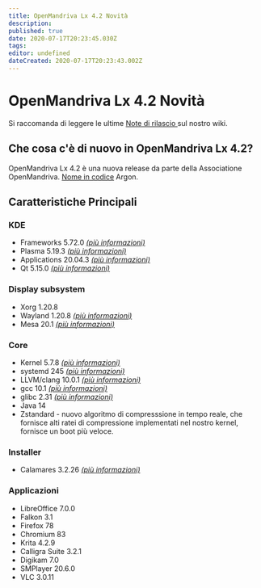 ```yaml
---
title: OpenMandriva Lx 4.2 Novità
description: 
published: true
date: 2020-07-17T20:23:45.030Z
tags: 
editor: undefined
dateCreated: 2020-07-17T20:23:43.002Z
---
```


# OpenMandriva Lx 4.2 Novità

Si raccomanda di leggere le ultime [Note di rilascio ](/releases/omlx42/notes) sul nostro wiki.

## Che cosa c'è di nuovo in OpenMandriva Lx 4.2?
OpenMandriva Lx 4.2 è una nuova release da parte della Associatione OpenMandriva. [Nome in codice](/releases/codename) Argon.

## Caratteristiche Principali

### KDE

- Frameworks 5.72.0 [*(più informazioni)*](https://www.kde.org/announcements/kde-frameworks-5.72.0.php)
- Plasma 5.19.3 [*(più informazioni)*](https://www.kde.org/announcements/plasma-5.19.3.php)
- Applications 20.04.3 [*(più informazioni)*](https://www.kde.org/announcements/announce-applications-20.04.3.php)
- Qt 5.15.0 [*(più informazioni)*](https://www.qt.io)

### Display subsystem

- Xorg 1.20.8
- Wayland 1.20.8 [*(più informazioni)*](https://wayland.freedesktop.org/releases.html)
- Mesa 20.1 [*(più informazioni)*](http://www.mesa3d.org/)

### Core

- Kernel 5.7.8 [*(più informazioni)*](https://www.kernel.org/)
- systemd 245 [*(più informazioni)*](https://www.freedesktop.org/wiki/Software/systemd/)
- LLVM/clang 10.0.1 [*(più informazioni)*](http://llvm.org/)
- gcc 10.1 [*(più informazioni)*](https://gcc.gnu.org/)
- glibc 2.31 [*(più informazioni)*](http://www.gnu.org/software/libc/)
- Java 14
- Zstandard - nuovo algoritmo di compresssione in tempo reale, che fornisce alti ratei di compressione implementati nel nostro kernel, fornisce un boot più veloce.

### Installer

- Calamares 3.2.26 [*(più informazioni)*](https://calamares.io)

### Applicazioni

- LibreOffice 7.0.0
- Falkon 3.1
- Firefox 78
- Chromium 83
- Krita 4.2.9
- Calligra Suite 3.2.1
- Digikam 7.0
- SMPlayer 20.6.0
- VLC 3.0.11
  
